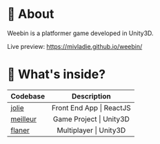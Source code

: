 # :cherry_blossom: About

Weebin is a platformer game developed in Unity3D.

Live preview: https://mivladie.github.io/weebin/

# 🚀 What's inside?

| Codebase             |       Description        |
| :------------------- | :----------------------: |
| [jolie](jolie)       | Front End App \| ReactJS |
| [meilleur](meilleur) | Game Project \| Unity3D  |
| [flaner](flaner)     |  Multiplayer \| Unity3D  |
